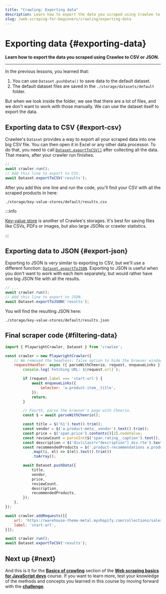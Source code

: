 ```yaml
---
title: "Crawling: Exporting data"
description: Learn how to export the data you scraped using Crawlee to CSV or JSON.
slug: /web-scraping-for-beginners/crawling/exporting-data
---
```


# Exporting data {#exporting-data}

**Learn how to export the data you scraped using Crawlee to CSV or JSON.**

---

In the previous lessons, you learned that:

1. You can use `Dataset.pushData()` to save data to the default dataset.
2. The default dataset files are saved in the `./storage/datasets/default` folder.

But when we look inside the folder, we see that there are a lot of files, and we don't want to work with those manually. We can use the dataset itself to export the data.

## Exporting data to CSV {#export-csv}

Crawlee's `Dataset` provides a way to export all your scraped data into one big CSV file. You can then open it in Excel or any other data processor. To do that, you need to call [`Dataset.exportToCSV()`](https://crawlee.dev/api/core/class/Dataset#exportToCSV) after collecting all the data. That means, after your crawler run finishes.

```js title=browser.js
// ...
await crawler.run();
// Add this line to export to CSV.
await Dataset.exportToCSV('results');
```

After you add this one line and run the code, you'll find your CSV with all the scraped products in here:

```text
./storage/key-value-stores/default/results.csv
```

:::info

[Key-value store](https://crawlee.dev/docs/guides/result-storage#key-value-store) is another of Crawlee's storages. It's best for saving files like CSVs, PDFs or images, but also large JSONs or crawler statistics.

:::

## Exporting data to JSON {#export-json}

Exporting to JSON is very similar to exporting to CSV, but we'll use a different function: [`Dataset.exportToJSON`](https://crawlee.dev/api/core/class/Dataset#exportToJSON). Exporting to JSON is useful when you don't want to work with each item separately, but would rather have one big JSON file with all the results.

```js title=browser.js
// ...
await crawler.run();
// Add this line to export to JSON.
await Dataset.exportToJSON('results');
```

You will find the resulting JSON here:

```text
./storage/key-value-stores/default/results.json
```

## Final scraper code {#filtering-data}

```js title=browser.js
import { PlaywrightCrawler, Dataset } from 'crawlee';

const crawler = new PlaywrightCrawler({
    // We removed the headless: false option to hide the browser windows.
    requestHandler: async ({ parseWithCheerio, request, enqueueLinks }) => {
        console.log(`Fetching URL: ${request.url}`);

        if (request.label === 'start-url') {
            await enqueueLinks({
                selector: 'a.product-item__title',
            });
            return;
        }

        // Fourth, parse the browser's page with Cheerio.
        const $ = await parseWithCheerio();

        const title = $('h1').text().trim();
        const vendor = $('a.product-meta__vendor').text().trim();
        const price = $('span.price').contents()[2].nodeValue;
        const reviewCount = parseInt($('span.rating__caption').text(), 10);
        const description = $('div[class*="description"] div.rte').text().trim();
        const recommendedProducts = $('.product-recommendations a.product-item__title')
            .map((i, el) => $(el).text().trim())
            .toArray();

        await Dataset.pushData({
            title,
            vendor,
            price,
            reviewCount,
            description,
            recommendedProducts,
        });
    },
});

await crawler.addRequests([{
    url: 'https://warehouse-theme-metal.myshopify.com/collections/sales',
    label: 'start-url',
}]);

await crawler.run();
await Dataset.exportToCSV('results');
```

## Next up {#next}

And this is it for the [**Basics of crawling**](./index.md) section of the [**Web scraping basics for JavaScript devs**](../index.md) course. If you want to learn more, test your knowledge of the methods and concepts you learned in this course by moving forward with the [**challenge**](../challenge/index.md).
